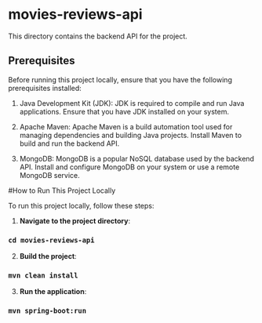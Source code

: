 # movies-reviews-api

This directory contains the backend API for the project.

## Prerequisites

Before running this project locally, ensure that you have the following prerequisites installed:

1. Java Development Kit (JDK): JDK is required to compile and run Java applications. Ensure that you have JDK installed on your system.

2. Apache Maven: Apache Maven is a build automation tool used for managing dependencies and building Java projects. Install Maven to build and run the backend API.

3. MongoDB: MongoDB is a popular NoSQL database used by the backend API. Install and configure MongoDB on your system or use a remote MongoDB service.

#How to Run This Project Locally

To run this project locally, follow these steps:

1. **Navigate to the project directory**:
### `cd movies-reviews-api`

2. **Build the project**:
### `mvn clean install`

3. **Run the application**:
### `mvn spring-boot:run`
